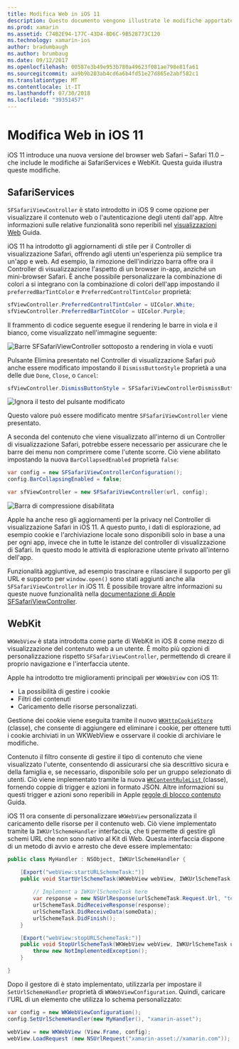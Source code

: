 ```yaml
---
title: Modifica Web in iOS 11
description: Questo documento vengono illustrate le modifiche apportate a WebKit e il framework di servizi di Safari in iOS 11. Viene descritto come lavorare con lo stile degli aggiornamenti in SFSafariViewController e nuove funzionalità in WKWebView.
ms.prod: xamarin
ms.assetid: C74B2E94-177C-43D4-8D6C-9B528773C120
ms.technology: xamarin-ios
author: bradumbaugh
ms.author: brumbaug
ms.date: 09/12/2017
ms.openlocfilehash: 00587e3b49e953b780a49623f081ae798e81fa61
ms.sourcegitcommit: aa9b9b203ab4cd6a6b4fd51e27d865e2abf582c1
ms.translationtype: MT
ms.contentlocale: it-IT
ms.lasthandoff: 07/30/2018
ms.locfileid: "39351457"
---
```

# <a name="web-changes-in-ios-11"></a>Modifica Web in iOS 11

iOS 11 introduce una nuova versione del browser web Safari – Safari 11.0 – che include le modifiche ai SafariServices e WebKit. Questa guida illustra queste modifiche.

## <a name="safariservices"></a>SafariServices

`SFSafariViewController` è stato introdotto in iOS 9 come opzione per visualizzare il contenuto web o l'autenticazione degli utenti dall'app. Altre informazioni sulle relative funzionalità sono reperibili nel [visualizzazioni Web](~/ios/user-interface/controls/uiwebview.md#safariviewcontroller) Guida.

iOS 11 ha introdotto gli aggiornamenti di stile per il Controller di visualizzazione Safari, offrendo agli utenti un'esperienza più semplice tra un'app e web. Ad esempio, la rimozione dell'indirizzo barra offre ora il Controller di visualizzazione l'aspetto di un browser in-app, anziché un mini-browser Safari. È anche possibile personalizzare la combinazione di colori a si integrano con la combinazione di colori dell'app impostando il `preferredBarTintColor` e `PreferredControlTintColor` proprietà:

```csharp
sfViewController.PreferredControlTintColor = UIColor.White;
sfViewController.PreferredBarTintColor = UIColor.Purple;
```

Il frammento di codice seguente esegue il rendering le barre in viola e il bianco, come visualizzato nell'immagine seguente:

![Barre SFSafariViewController sottoposto a rendering in viola e vuoti](web-images/image1.png)

Pulsante Elimina presentato nel Controller di visualizzazione Safari può anche essere modificato impostando il `DismissButtonStyle` proprietà a una delle due `Done`, `Close`, o `Cancel`:

```csharp
sfViewController.DismissButtonStyle = SFSafariViewControllerDismissButtonStyle.Close;
```

![Ignora il testo del pulsante modificato](web-images/image2.png)

Questo valore può essere modificato mentre `SFSafariViewController` viene presentato.


A seconda del contenuto che viene visualizzato all'interno di un Controller di visualizzazione Safari, potrebbe essere necessario per assicurare che le barre dei menu non comprimere come l'utente scorre. Ciò viene abilitato impostando la nuova `BarCollapsedEnabled` proprietà `false`:

```csharp
var config = new SFSafariViewControllerConfiguration();
config.BarCollapsingEnabled = false;

var sfViewController = new SFSafariViewController(url, config);
```

![Barra di compressione disabilitata](web-images/image3.png)

Apple ha anche reso gli aggiornamenti per la privacy nel Controller di visualizzazione Safari in iOS 11. A questo punto, i dati di esplorazione, ad esempio cookie e l'archiviazione locale sono disponibili solo in base a una per ogni app, invece che in tutte le istanze del controller di visualizzazione di Safari. In questo modo le attività di esplorazione utente privato all'interno dell'app.

Funzionalità aggiuntive, ad esempio trascinare e rilasciare il supporto per gli URL e supporto per `window.open()` sono stati aggiunti anche alla `SFSafariViewController` in iOS 11. È possibile trovare altre informazioni su queste nuove funzionalità nella [documentazione di Apple SFSafariViewController](https://developer.apple.com/documentation/safariservices/sfsafariviewcontroller?changes=latest_minor).


## <a name="webkit"></a>WebKit

`WKWebView` è stata introdotta come parte di WebKit in iOS 8 come mezzo di visualizzazione del contenuto web a un utente. È molto più opzioni di personalizzazione rispetto `SFSafariViewController`, permettendo di creare il proprio navigazione e l'interfaccia utente.

Apple ha introdotto tre miglioramenti principali per `WKWebView` con iOS 11: 

- La possibilità di gestire i cookie
- Filtri dei contenuti
- Caricamento delle risorse personalizzati. 

Gestione dei cookie viene eseguita tramite il nuovo [ `WKHttpCookieStore` ](https://developer.apple.com/documentation/webkit/wkhttpcookiestore) (classe), che consente di aggiungere ed eliminare i cookie, per ottenere tutti i cookie archiviati in un WKWebView e osservare il cookie di archiviare le modifiche.

Contenuto il filtro consente di gestire il tipo di contenuto che viene visualizzato l'utente, consentendo di assicurarsi che sia descrittivo sicura e della famiglia e, se necessario, disponibile solo per un gruppo selezionato di utenti. Ciò viene implementato tramite la nuova [ `WKContentRuleList` ](https://developer.apple.com/documentation/webkit/wkcontentrulelist) (classe), fornendo coppie di trigger e azioni in formato JSON. Altre informazioni su questi trigger e azioni sono reperibili in Apple [regole di blocco contenuto](https://developer.apple.com/library/content/documentation/Extensions/Conceptual/ContentBlockingRules/Introduction/Introduction.html) Guida.

iOS 11 ora consente di personalizzare `WKWebView` personalizzata il caricamento delle risorse per il contenuto web. Ciò viene implementato tramite la `IWKUrlSchemeHandler` interfaccia, che ti permette di gestire gli schemi URL che non sono nativo al Kit di Web. Questa interfaccia dispone di un metodo di avvio e arresto che deve essere implementato:

```csharp
public class MyHandler : NSObject, IWKUrlSchemeHandler {

    [Export("webView:startURLSchemeTask:")]
    public void StartUrlSchemeTask(WKWebView webView, IWKUrlSchemeTask urlSchemeTask){
        
        // Implement a IWKUrlSchemeTask here
        var response = new NSUrlResponse(urlSchemeTask.Request.Url, "text/html", ContentLength, null);
        urlSchemeTask.DidReceiveResponse(response);
        urlSchemeTask.DidReceiveData(someData);
        urlSchemeTask.DidFinish();
    }

    [Export("webView:stopURLSchemeTask:")]
    public void StopUrlSchemeTask(WKWebView webView, IWKUrlSchemeTask urlSchemeTask){
        throw new NotImplementedException();
    }

}
``` 

Dopo il gestore di è stato implementato, utilizzarla per impostare il `SetUrlSchemeHandler` proprietà di `WKWebViewConfiguration`. Quindi, caricare l'URL di un elemento che utilizza lo schema personalizzato:

```csharp
var config = new WKWebViewConfiguration();
config.SetUrlSchemeHandler(new MyHandler(), "xamarin-asset");

webView = new WKWebView (View.Frame, config);
webView.LoadRequest (new NSUrlRequest("xamarin-asset://xamarin.com"));
```

